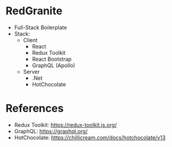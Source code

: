 # RedGranite
- Full-Stack Boilerplate
- Stack:
    - Client
        - React
        - Redux Toolkit
        - React Bootstrap
        - GraphQL (Apollo)
    - Server
        - .Net
        - HotChocolate

# References
- Redux Toolkit: https://redux-toolkit.js.org/
- GraphQL: https://graphql.org/
- HotChocolate: https://chillicream.com/docs/hotchocolate/v13

